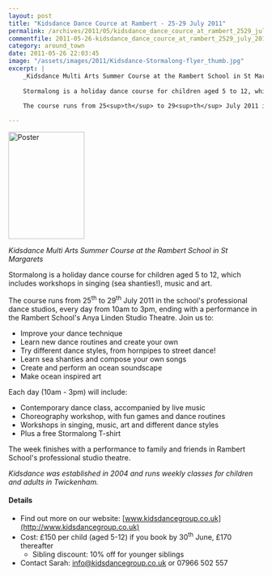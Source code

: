 ```yaml
---
layout: post
title: "Kidsdance Dance Cource at Rambert - 25-29 July 2011"
permalink: /archives/2011/05/kidsdance_dance_cource_at_rambert_2529_july_2011.html
commentfile: 2011-05-26-kidsdance_dance_cource_at_rambert_2529_july_2011
category: around_town
date: 2011-05-26 22:03:45
image: "/assets/images/2011/Kidsdance-Stormalong-flyer_thumb.jpg"
excerpt: |
    _Kidsdance Multi Arts Summer Course at the Rambert School in St Margarets_
    
    Stormalong is a holiday dance course for children aged 5 to 12, which includes workshops in singing (sea shanties!), music and art.
    
    The course runs from 25<sup>th</sup> to 29<sup>th</sup> July 2011 in the school's professional dance studios, every day from 10am to 3pm, ending with a performance in the Rambert School's Anya Linden Studio Theatre.

---
```


<a href="/assets/images/2011/Kidsdance-Stormalong-flyer.jpg" title="See larger version of - Poster"><img src="/assets/images/2011/Kidsdance-Stormalong-flyer_thumb.jpg" width="150" height="212" alt="Poster" class="photo right" /></a>

*Kidsdance Multi Arts Summer Course at the Rambert School in St Margarets*

Stormalong is a holiday dance course for children aged 5 to 12, which includes workshops in singing (sea shanties!), music and art.

The course runs from 25<sup>th</sup> to 29<sup>th</sup> July 2011 in the school's professional dance studios, every day from 10am to 3pm, ending with a performance in the Rambert School's Anya Linden Studio Theatre. Join us to:

-   Improve your dance technique
-   Learn new dance routines and create your own
-   Try different dance styles, from hornpipes to street dance!
-   Learn sea shanties and compose your own songs
-   Create and perform an ocean soundscape
-   Make ocean inspired art

Each day (10am - 3pm) will include:

-   Contemporary dance class, accompanied by live music
-   Choreography workshop, with fun games and dance routines
-   Workshops in singing, music, art and different dance styles
-   Plus a free Stormalong T-shirt

The week finishes with a performance to family and friends in Rambert
School's professional studio theatre.

*Kidsdance was established in 2004 and runs weekly classes for children and adults in Twickenham.*

#### Details

-   Find out more on our website: [www.kidsdancegroup.co.uk](http://www.kidsdancegroup.co.uk)
-   Cost: £150 per child (aged 5-12) if you book by 30<sup>th</sup> June, £170 thereafter
    -   Sibling discount: 10% off for younger siblings
-   Contact Sarah: <info@kidsdancegroup.co.uk> or 07966 502 557
